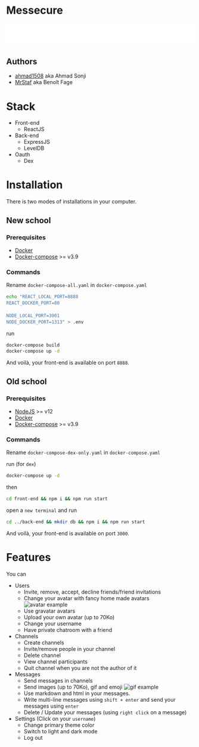 # Messecure

<img src="./front-end/src/icons/logo-cropped.svg">

## Authors
- [ahmad1508](https://github.com/ahmad1508) aka Ahmad Sonji
- [MrStaf](https://github.com/MrStaf) aka Benoît Fage

# Stack
- Front-end
  - ReactJS
- Back-end
  - ExpressJS
  - LevelDB
- Oauth
  - Dex
# Installation
There is two modes of installations in your computer.   
## New school
### Prerequisites
- [Docker](https://www.docker.com/)
- [Docker-compose](https://docs.docker.com/compose/install/) >= v3.9
### Commands
Rename `docker-compose-all.yaml` in `docker-compose.yaml`   
```bash
echo "REACT_LOCAL_PORT=8888
REACT_DOCKER_PORT=80

NODE_LOCAL_PORT=3001
NODE_DOCKER_PORT=1313" > .env
```
run 
```bash
docker-compose build
docker-compose up -d
```
And voilà, your front-end is available on port `8888`.
## Old school
### Prerequisites
- [NodeJS](https://nodejs.org/en/) >= v12
- [Docker](https://www.docker.com/)
- [Docker-compose](https://docs.docker.com/compose/install/) >= v3.9
### Commands
Rename `docker-compose-dex-only.yaml` in `docker-compose.yaml`   

run (for `dex`)
```bash
docker-compose up -d
```
then
```bash
cd front-end && npm i && npm run start
```
open a `new terminal` and run
```bash
cd ../back-end && mkdir db && npm i && npm run start
```
And voilà, your front-end is available on port `3000`.
# Features
You can
- Users
  - Invite, remove, accept, decline friends/friend invitations
  - Change your avatar with fancy home made avatars ![avatar example](../assets/pp/Profilpic_mexican.png)
  - Use gravatar avatars
  - Upload your own avatar (up to 70Ko)
  - Change your username
  - Have private chatroom with a friend
- Channels
  - Create channels
  - Invite/remove people in your channel
  - Delete channel
  - View channel participants
  - Quit channel when you are not the author of it
- Messages
  - Send messages in channels
  - Send images (up to 70Ko), gif and emoji ![gif example](https://media3.giphy.com/media/ue1GO5swPdORq/giphy.gif?cid=e1bb72ffyem6dfhan0yp6hb90aneavx4mv09wiwqwm82svml&rid=giphy.gif&ct=g)
  - Use markdown and html in your messages.
  - Write multi-line messages using `shift + enter` and send your messages using `enter`
  - Delete / Update your messages (using `right click` on a message)
- Settings (Click on your `username`)
  - Change primary theme color
  - Switch to light and dark mode
  - Log out